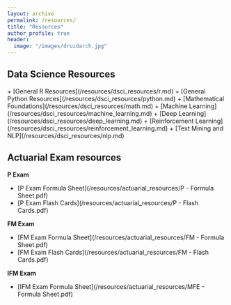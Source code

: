```yaml
---
layout: archive
permalink: /resources/
title: "Resources"
author_profile: true
header:
  image: "/images/druidarch.jpg"
---
```



<h2>Data Science Resources</h2>
+ [General R Resources](/resources/dsci_resources/r.md)
+ [General Python Resources](/resources/dsci_resources/python.md)
+ [Mathematical Foundations](/resources/dsci_resources/math.md)
+ [Machine Learning](/resources/dsci_resources/machine_learning.md)
+ [Deep Learning](/resources/dsci_resources/deep_learning.md)
+ [Reinforcement Learning](/resources/dsci_resources/reinforcement_learning.md)
+ [Text Mining and NLP](/resources/dsci_resources/nlp.md)

<!--
+ [Regression Analysis](/resources/dsci_resources/regression.md)
+ [Data Visualization](/resources/dsci_resources/data_vis.md)
-->

<h2>Actuarial Exam resources</h2>

<b>P Exam</b>
+ [P Exam Formula Sheet](/resources/actuarial_resources/P - Formula Sheet.pdf)
+ [P Exam Flash Cards](/resources/actuarial_resources/P - Flash Cards.pdf)

<b>FM Exam</b>
+ [FM Exam Formula Sheet](/resources/actuarial_resources/FM - Formula Sheet.pdf)
+ [FM Exam Flash Cards](/resources/actuarial_resources/FM - Flash Cards.pdf)

<b>IFM Exam</b>
+ [IFM Exam Formula Sheet](/resources/actuarial_resources/MFE - Formula Sheet.pdf)

<!--
<h2>Interactive Python Tutorials</h2>
+ [Tutorial on np.where](np_where)
-->
